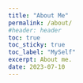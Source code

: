 ```yaml
---
title: "About Me"
permalink: /about/
#header: header
toc: true
toc_sticky: true
toc_label: "MySelf"
excerpt: About me.
date: 2023-07-10
---
```



